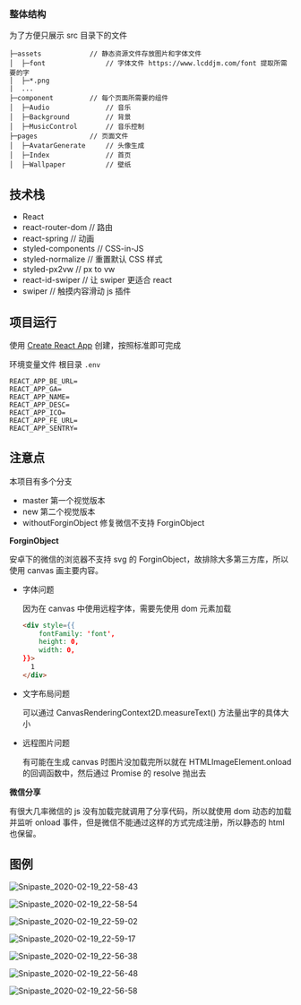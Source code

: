 ### 整体结构

为了方便只展示 src 目录下的文件

```
├─assets            // 静态资源文件存放图片和字体文件
│  ├─font				// 字体文件 https://www.lcddjm.com/font 提取所需要的字
│  ├─*.png
|  ...
├─component       	// 每个页面所需要的组件    
│  ├─Audio	    		// 音乐
│  ├─Background			// 背景
│  ├─MusicControl	    // 音乐控制
├─pages             // 页面文件
│  ├─AvatarGenerate	    // 头像生成
│  ├─Index				// 首页
│  ├─Wallpaper			// 壁纸
```

## 技术栈

- React
- react-router-dom // 路由
- react-spring // 动画
- styled-components // CSS-in-JS
- styled-normalize // 重置默认 CSS 样式
- styled-px2vw // px to vw
- react-id-swiper // 让 swiper 更适合 react
- swiper // 触摸内容滑动 js 插件



## 项目运行

使用 [Create React App](https://github.com/facebook/create-react-app) 创建，按照标准即可完成

环境变量文件 根目录 `.env`

```
REACT_APP_BE_URL=
REACT_APP_GA=
REACT_APP_NAME=
REACT_APP_DESC=
REACT_APP_ICO=
REACT_APP_FE_URL=
REACT_APP_SENTRY=
```



## 注意点

本项目有多个分支

- master 第一个视觉版本
- new 第二个视觉版本
- withoutForginObject 修复微信不支持 ForginObject

**ForginObject**

安卓下的微信的浏览器不支持 svg 的 ForginObject，故排除大多第三方库，所以使用 canvas 画主要内容。

- 字体问题

  因为在 canvas 中使用远程字体，需要先使用 dom 元素加载

  ```html
  <div style={{
      fontFamily: 'font',
      height: 0,
      width: 0,
  }}>
   	1
  </div>
  ```

- 文字布局问题

  可以通过 CanvasRenderingContext2D.measureText() 方法量出字的具体大小

- 远程图片问题

  有可能在生成 canvas 时图片没加载完所以就在 HTMLImageElement.onload 的回调函数中，然后通过 Promise 的 resolve 抛出去

**微信分享**

有很大几率微信的 js 没有加载完就调用了分享代码，所以就使用 dom 动态的加载并监听 onload 事件，但是微信不能通过这样的方式完成注册，所以静态的 html 也保留。



## 图例

![Snipaste_2020-02-19_22-58-43](README.assets/Snipaste_2020-02-19_22-58-43.png)

![Snipaste_2020-02-19_22-58-54](README.assets/Snipaste_2020-02-19_22-58-54.png)

![Snipaste_2020-02-19_22-59-02](README.assets/Snipaste_2020-02-19_22-59-02.png)

![Snipaste_2020-02-19_22-59-17](README.assets/Snipaste_2020-02-19_22-59-17.png)

![Snipaste_2020-02-19_22-56-38](README.assets/Snipaste_2020-02-19_22-56-38.png)

![Snipaste_2020-02-19_22-56-48](README.assets/Snipaste_2020-02-19_22-56-48.png)

![Snipaste_2020-02-19_22-56-58](README.assets/Snipaste_2020-02-19_22-56-58.png)